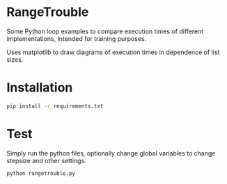 # RangeTrouble
Some Python loop examples to compare execution times of different implementations,
intended for training purposes.

Uses matplotlib to draw diagrams of execution times in dependence of list sizes.

# Installation
```bash
pip install -r requirements.txt
```

# Test
Simply run the python files, optionally change global variables to change stepsize
and other settings.
```bash
python rangetrouble.py
```
